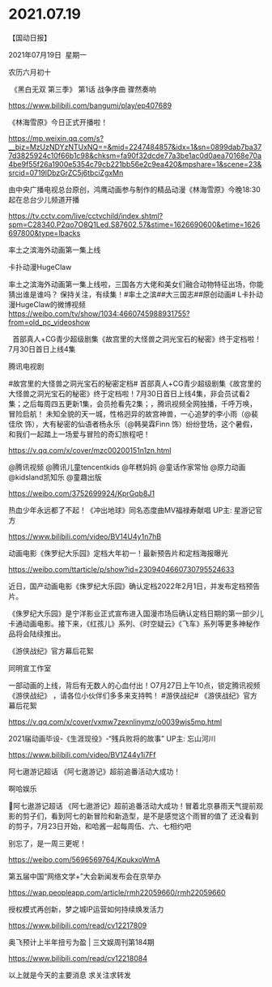 ﻿#  2021.07.19
【国动日报】

2021年07月19日  星期一


农历六月初十


 《黑白无双 第三季》 第1话 战争序曲 骤然奏响

https://www.bilibili.com/bangumi/play/ep407689




《林海雪原》今日正式开播啦！

https://mp.weixin.qq.com/s?__biz=MzUzNDYzNTUxNQ==&mid=2247484857&idx=1&sn=0899dab7ba377d3825924c10f66b1c98&chksm=fa90f32dcde77a3be1ac0d0aea70168e70a4be9f55f26a1900e5354c79cb221bb56e2c9ea420&mpshare=1&scene=23&srcid=0719lDbzGrZC5j6tbciZgxMn


由中央广播电视总台原创，鸿鹰动画参与制作的精品动漫《林海雪原》今晚18:30起在总台少儿频道开播

https://tv.cctv.com/live/cctvchild/index.shtml?spm=C28340.P2qo7O8Q1Led.S87602.57&stime=1626690600&etime=1626697800&type=lbacks




率土之滨海外动画第一集上线

卡扑动漫HugeClaw                 


率土之滨海外动画第一集上线啦，三国各方大佬和美女们融合动物特征出场，你能猜出谁是谁吗？
保持关注，有续集！#率土之滨##大三国志##原创动画# L卡扑动漫HugeClaw的微博视频           https://weibo.com/tv/show/1034:4660745988931755?from=old_pc_videoshow

 
首部真人+CG青少超级剧集《故宫里的大怪兽之洞光宝石的秘密》终于定档啦！7月30日首日上线4集

腾讯电视剧                


#故宫里的大怪兽之洞光宝石的秘密定档#
首部真人+CG青少超级剧集《故宫里的大怪兽之洞光宝石的秘密》终于定档啦！7月30日首日上线4集，非会员试看2集；之后每周四五更新1集，会员抢看先2集；，腾讯视频全网独播，千呼万唤，冒险启航！
未知全貌的天一城，性格迥异的故宫神兽，一心追梦的李小雨（@裴佳欣 饰），大有秘密的仙语者杨永乐（@韩昊霖Finn 饰）纷纷登场，这个暑假，和我们一起踏上一场爱与冒险的奇幻旅程吧！

https://v.qq.com/x/cover/mzc00200151n1zn.html

@腾讯视频 @腾讯儿童tencentkids @年糕妈妈 @童话作家常怡 @原力动画 @kidsland凯知乐 @童趣出版

https://weibo.com/3752699924/KprGqb8J1


热血少年永远都了不起！《冲出地球》同名态度曲MV福禄寿献唱 UP主: 星游记官方

https://www.bilibili.com/video/BV14U4y1n7hB




动画电影《侏罗纪大乐园》定档大年初一！最新预告片和定档海报曝光

https://weibo.com/ttarticle/p/show?id=2309404660730795524633

近日，国产动画电影《侏罗纪大乐园》确认定档2022年2月1日，并发布定档预告片。

《侏罗纪大乐园》是宁洋影业正式宣布进入国漫市场后确认定档日期的第一部少儿卡通动画电影。接下来，《红孩儿》系列、《时空疑云》《飞车》系列等更多神秘作品将会陆续推出。


《游侠战纪》官方幕后花絮

同明宣工作室                    


一部动画的上线，背后有无数人的心血付出！O7月27日上午10点，锁定腾讯视频《游侠战纪》 ，请各位小伙伴们多多来支持鸭！
#游侠战纪# 《游侠战纪》官方幕后花絮

https://v.qq.com/x/cover/vxmw7zexnlinymz/o0039wjs5mp.html

2021届动画毕设-《生涯现役》-“残兵败将的故事” UP主: 忘山河川

https://www.bilibili.com/video/BV1Z44y1i7Ff



阿七遨游记超话 《阿七遨游记》超前追番活动大成功！

啊哈娱乐                  


阿七遨游记超话 《阿七遨游记》超前追番活动大成功！冒着北京暴雨天气提前观影的剪子们，看到阿七的新冒险和新造型，是不是感觉这个雨冒的值了
还没看到的剪子，7月23日开始，和哈酱一起每周伍、六、七相约吧

别忘了，是一周三更呢！

https://weibo.com/5696569764/KpukxoWmA

第五届中国“网络文学+”大会新闻发布会在京举办

https://wap.peopleapp.com/article/rmh22059660/rmh22059660

授权模式再创新，梦之城IP运营如何持续焕发活力

https://www.bilibili.com/read/cv12217809

奥飞预计上半年扭亏为盈 | 三文娱周刊第184期

https://www.bilibili.com/read/cv12218084


以上就是今天的主要消息
求关注求转发






















